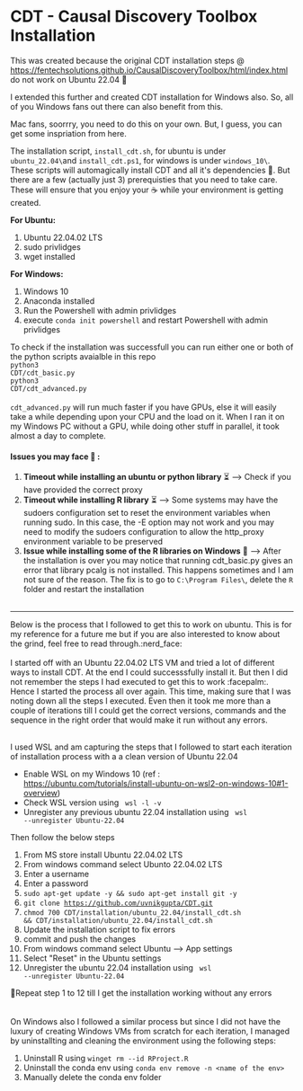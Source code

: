 # CDT - Causal Discovery Toolbox Installation

This was created because the original CDT installation steps @ https://fentechsolutions.github.io/CausalDiscoveryToolbox/html/index.html do not work on Ubuntu 22.04 :woozy_face:

I extended this further and created CDT installation for Windows also. So, all of you Windows fans out there can also benefit from this.

Mac fans, soorrry, you need to do this on your own. But, I guess, you can get some inspriation from here.

The installation script, `install_cdt.sh`, for ubuntu is under `ubuntu_22.04\`and `install_cdt.ps1`, for windows is under `windows_10\`. These scripts will automagically install CDT and all it's dependencies 💃. But there are a few (actually just 3) prerequisties that you need to take care. These will ensure that you enjoy your ☕️ while your environment is getting created. 

**For Ubuntu:**

1. Ubuntu 22.04.02 LTS
2. sudo privlidges
3. wget installed

**For Windows:**

1. Windows 10
2. Anaconda installed
3. Run the Powershell with admin privlidges
4. execute <code>conda init powershell</code> and restart Powershell with admin privlidges

To check if the installation was successfull you can run either one or both of the python scripts avaialble in this repo<br>
<code>python3 CDT/cdt_basic.py</code><br>
<code>python3 CDT/cdt_advanced.py</code><br><br>
<code>cdt_advanced.py</code> will run much faster if you have GPUs, else it will easily take a while depending upon your CPU and the load on it. When I ran it on my Windows PC without a GPU, while doing other stuff in parallel, it took almost a day to complete.
<br>

#### Issues you may face :face_with_head_bandage: :

1. **Timeout while installing an ubuntu or python library** :hourglass_flowing_sand: --> Check if you have provided the correct proxy
2. **Timeout while installing R library** :hourglass_flowing_sand: --> Some systems may have the sudoers configuration set to reset the environment variables when running sudo. In this case, the -E option may not work and you may need to modify the sudoers configuration to allow the http_proxy environment variable to be preserved
3. **Issue while installing some of the R libraries on Windows** 🧩 --> After the installation is over you may notice that running cdt_basic.py gives an error that library pcalg is not installed. This happens sometimes and I am not sure of the reason. The fix is to go to <code>C:\\Program Files\\</code>, delete the <code>R</code> folder and restart the installation<br><br>

<hr>
Below is the process that I followed to get this to work on ubuntu. This is for my reference for a future me but if you are also interested to know about the grind, feel free to read through.:nerd_face:<br><br>
I started off with an Ubuntu 22.04.02 LTS VM and tried a lot of different ways to install CDT. At the end I could successsfully install it. But then I did not remember the steps I had executed to get this to work :facepalm:. Hence I started the process all over again. This time, making sure that I was noting down all the steps I executed. Even then it took me more than a couple of iterations till I could get the correct versions, commands and the sequence in the right order that would make it run without any errors.<br><br>


I used WSL and am capturing the steps that I followed to start each iteration of installation process with a a clean version of Ubuntu 22.04

- Enable WSL on my Windows 10 (ref : https://ubuntu.com/tutorials/install-ubuntu-on-wsl2-on-windows-10#1-overview)
- Check WSL version using <code> wsl -l -v </code>
- Unregister any previous ubuntu 22.04 installation using <code> wsl --unregister Ubuntu-22.04 </code>

Then follow the below steps

1. From MS store install Ubuntu 22.04.02 LTS
2. From windows command select Ubunto 22.04.02 LTS
3. Enter a username
4. Enter a password
5. <code>sudo apt-get update -y && sudo apt-get install git -y </code>
6. <code>git clone https://github.com/uvnikgupta/CDT.git </code>
7. <code>chmod 700 CDT/installation/ubuntu_22.04/install_cdt.sh && CDT/installation/ubuntu_22.04/install_cdt.sh </code>
8. Update the installation script to fix errors
9. commit and push the changes
10. From windows command select Ubuntu --> App settings
11. Select "Reset" in the Ubuntu settings
12. Unregister the ubuntu 22.04 installation using <code> wsl --unregister Ubuntu-22.04 </code>

:repeat:Repeat step 1 to 12 till I get the installation working without any errors
<br><br><br>
On Windows also I followed a similar process but since I did not have the luxury of creating Windows VMs from scratch for each iteration, I managed by uninstallting and cleaning the environment using the following steps:

1. Uninstall R using `winget rm --id RProject.R`
2. Uninstall the conda env using `conda env remove -n <name of the env>`
3. Manually delete the conda env folder
